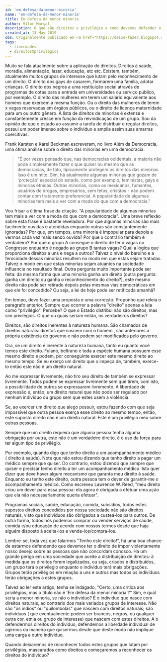 ```yaml
---
id: 'em-defesa-da-menor-minoria'
name: 'em-defesa-da-menor-minoria'
title: Em defesa da menor minoria
author: Vítor Marçal
description: O que são direitos e privilégio e como devemos defender o direito às liberdades individuais.
created_at: 13 May 2019
obs: Originalmente publicado em <a href="https://deixe-fazer.blogspot.com/2015/01/em-defesa-da-menor-minoria.html" target="_blank" rel="noopener noreferrer">Deixe-Fazer</a>
tags:
  - liberdades
  - direitosXprivilégios
---
```



Muito se fala atualmente sobre a aplicação de direitos. Direitos à saúde, moradia, alimentação, lazer, educação, etc etc. Existem, também, atualmente muitos grupos de interesse que lutam pelo reconhecimento de um direito. O direito dos gays de casarem, formarem uma família, adotar crianças. O direito dos negros a uma restituição social através de programas de cotas para a entrada em universidades ou serviço público, por exemplo. O direito das mulheres em terem um salário equivalente aos homens que exercem a mesma função. Ou o direito das mulheres de terem x vagas reservadas em órgãos públicos, ou o direito de licença maternidade para um ou outro gênero. A lista de direitos de minorias é extensa e constantemente cresce em função da reivindicação de um grupo. Sou da opinião de que o estado ao assumir a tarefa de distribuir e regular direitos, possui um poder imenso sobre o individuo e amplia assim suas amarras coercitivas.

Frank Karsten e Karel Beckman escreveram, no livro Além da Democracia, uma ótima análise sobre o direito das minorias em uma democracia.

> "É por vezes pensado que, nas democracias ocidentais, a maioria não pode simplesmente fazer o que quiser ou mesmo que as democracias, de fato, tipicamente protegem os direitos das minorias. Isso é um mito. Sim, há atualmente algumas minorias que gozam de 'proteção' especial do estado, como por exemplo, feministas, gays e minorias étnicas. Outras minorias, como os mexicanos, fumantes, usuários de drogas, empresários, sem tetos, cristãos - não podem contar com tratamento preferencial. A popularidade de algumas minorias tem mais a ver com a moda do que com a democracia." 

Vou frisar a última frase da citação. "A popularidade de algumas minorias tem mais a ver com a moda do que com a democracia". Uma breve reflexão sobre esta frase é bastante reveladora. Por que algumas minorias são mais facilmente ouvidas e atendidas enquanto outras são constantemente ignoradas? Por que, em tempos,  uma minoria é impopular para depois a vermos cada vez mais sendo ouvida? Por que o contrário também é verdadeiro? Por que o grupo A consegue o direito de ter x vagas no Congresso enquanto é negado ao grupo B tantas vagas? Qual a lógica que proporciona direitos a uns e nega a outros? Talvez o nível do barulho e a ferocidade dessas minorias resultem no modo em que estas sejam tratadas. Talvez o modo em que estas minorias sejam atuantes na sociedade influencie no resultado final. Outra pergunta muito importante pode ser feita: da mesma forma que  uma minoria ganha um direito (outra pergunta: ganha um direito ou ganha o reconhecimento do direito?), este mesmo direito não pode ser retirado depois pelas mesmas vias democráticas em que ele foi concedido? Ou seja, a lei de hoje pode ser retificada amanhã? 

Em tempo, devo fazer uma proposta e uma correção. Proponho que releia o paragrafo anterior. Sempre que ocorrer a palavra "direito" apenas a leia como "privilégio". Percebe? O que o Estado distribui não são direitos, mas sim privilégios. O que ou quais seriam então, os verdadeiros direitos?

Direitos, são direitos inerentes à natureza humana. São chamados de direitos naturais: direitos que nascem com o homem , são anteriores a própria existência do governo e não podem ser modificados pelo governo.

Ora, se um direito é inerente à natureza humana, tanto eu quanto você temos este direito. Fulano, beltrano e toda a espécie humana possuem esse mesmo direito e podem, por conseguinte exercer este mesmo direito ao mesmo tempo. Se eu exerço um direito que o impeça de, também, exerce-lo então este não é um direito natural.

Ao me expressar livremente, não tiro seu direito de também se expressar livremente. Todos podem se expressar livremente  sem que tirem, com isto, a possibilidade de outros se expressarem livremente. A liberdade de expressão é, então, um direito natural que não pode ser regulado por nenhum individuo ou grupo sem que estes usem a violência.

Se, ao exercer um direito que alego possuir, estou fazendo com que seja impossível que outra pessoa exerça esse direito ao mesmo tempo, então, este suposto direito não é um direito natural. Este é um privilégio meu sobre outras pessoas.

Sempre que um direito requeira que alguma pessoa tenha alguma obrigação por outra, este não é um verdadeiro direito, é o uso da força para ter algum tipo de privilégio.

Por exemplo, quando digo que tenho direito a um acompanhamento médico ( direito à saúde). Note que não estou dizendo que tenho direito a pagar um médico sempre que quiser. Do contrario, estou dizendo que sempre que quiser e precisar tenho direito a ter um acompanhamento médico. Isto quer dizer que deve haver algum mecanismo que garanta meu direito à saúde. Enquanto eu tenho este direito, outra pessoa tem o dever de garantir-me o acompanhamento médico. Como escreveu Lawrence W. Reed, "meu direito criou um dever para essa pessoa: ela agora é obrigada a efetuar uma ação que ela não necessariamente queria efetuar".

Programas sociais, saúde, educação, comida, subsídios, todos estes supostos direitos concedidos por nossa sociedade não são direitos naturais, visto que indivíduos são obrigados a custeá-los para outros. De outra forma, todos  nós podemos comprar ou vender serviços de saúde, comida e/ou educação de acordo com nossos termos desde que haja alguém disposto á aceita-los e vende-los/compra-los.

Lembre-se, toda vez que falarmos "Tenho este direito!", há uma boa chance de  estarmos defendendo que devemos ter o direito de impor violentamente nosso desejo sobre as pessoas que não concordam conosco. Há um grande perigo em uma sociedade que aceite a distribuição de direitos: à medida que os direitos forem legalizados, ou seja, criados e distribuídos, um grupo terá o privilegio enquanto  o individuo terá mais obrigações. Grupos terão privilégios em relação a uns e outros mas todos os indivíduos terão obrigações a estes grupos.

Talvez ao ler este artigo, tenha se indagado, "Certo, uma crítica aos privilégios, mas o título não é 'Em defesa da menor minoria'?" Sim, e qual seria a menor minoria, se não o individuo? É o individuo que nasce com direitos naturais, ao contrario dos mais variados grupos de interesse. Não são "os índios" ou "quilombolas" que nascem com direitos naturais; são indivíduos ( que eventualmente podem ser brancos, negros, ou qualquer outra cor, etnia ou grupo de interesse) que nascem com estes direitos.  A o defendermos direitos do individuo, defendemos a liberdade individual de agirmos da maneira que quisermos desde que deste modo não implique uma carga a outro individuo.

Quando deixaremos de reconhecer todos estes grupos que lutam por privilégios, mascarados como direitos e começaremos a reconhecer os direitos do individuo?

